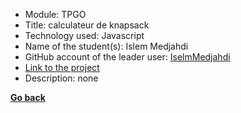 - Module: TPGO
- Title: calculateur de knapsack
- Technology used: Javascript
- Name of the student(s): Islem Medjahdi
- GitHub account of the leader user: [IselmMedjahdi](https://github.com/IslemMedjahdi)
- [Link to the project](https://github.com/IslemMedjahdi/calculateur-du-knapsack)
- Description: none

**[Go back](../../TPGO.md)**
